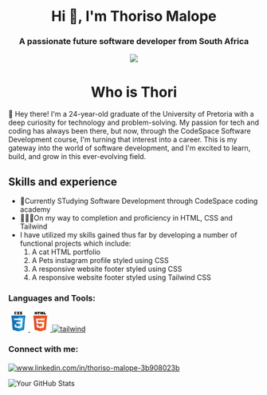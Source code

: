 <h1 align="center">Hi 👋, I'm Thoriso Malope</h1>
<h3 align="center">A passionate future software developer from South Africa</h3>
<div align="center">
  <img height="150" src="https://media.giphy.com/media/M9gbBd9nbDrOTu1Mqx/giphy.gif"  />
</div>

<h1 align="center">Who is Thori</h1>
<p>👋 Hey there! I'm a 24-year-old graduate of the University of Pretoria with a deep curiosity for technology and problem-solving. My passion for tech and coding has always been there, but now, through the CodeSpace Software Development course, I'm turning that interest into a career. This is my gateway into the world of software development, and I'm excited to learn, build, and grow in this ever-evolving field.</p>

<h2>Skills and experience</h2>
<ul>
  <li>📖Currently STudying Software Development through CodeSpace coding academy</li>
  <li>👨🏾‍💻On my way to completion and proficiency in HTML, CSS and Tailwind</li>
  <li>I have utilized my skills gained thus far by developing a number of functional projects which include:<ol>
    <li>A cat HTML portfolio</li>
    <li>A Pets instagram profile styled using CSS</li>
    <li>A responsive website footer styled using CSS</li>
    <li>A responsive website footer styled using Tailwind CSS</li>
  </ol></li>
</ul>

<h3>Languages and Tools:</h3>
<p> <a href="https://www.w3schools.com/css/" target="_blank" rel="noreferrer"> <img src="https://raw.githubusercontent.com/devicons/devicon/master/icons/css3/css3-original-wordmark.svg" alt="css3" width="40" height="40"/> </a> <a href="https://www.w3.org/html/" target="_blank" rel="noreferrer"> <img src="https://raw.githubusercontent.com/devicons/devicon/master/icons/html5/html5-original-wordmark.svg" alt="html5" width="40" height="40"/> </a> <a href="https://tailwindcss.com/" target="_blank" rel="noreferrer"> <img src="https://www.vectorlogo.zone/logos/tailwindcss/tailwindcss-icon.svg" alt="tailwind" width="40" height="40"/> </a> </p>


<h3>Connect with me:</h3>
<p>
<a href="https://linkedin.com/in/www.linkedin.com/in/thoriso-malope-3b908023b" target="blank"><img align="center" src="https://raw.githubusercontent.com/rahuldkjain/github-profile-readme-generator/master/src/images/icons/Social/linked-in-alt.svg" alt="www.linkedin.com/in/thoriso-malope-3b908023b" height="30" width="40" /></a>
</p>

![Your GitHub Stats](https://github-readme-stats.vercel.app/api?username=thorimalope&show_icons=true&theme=radical)


<!---
Thorimalope/Thorimalope is a ✨ special ✨ repository because its `README.md` (this file) appears on your GitHub profile.
You can click the Preview link to take a look at your changes.
--->
